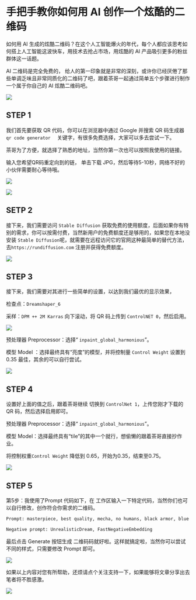 # 手把手教你如何用 AI 创作一个炫酷的二维码

如何用 AI 生成的炫酷二维码？在这个人工智能爆火的年代，每个人都应该思考如何搭上人工智能这波快车，用技术去抢占市场，用炫酷的 AI 产品吸引更多的粉丝群体这一话题。

AI 二维码是完全免费的， 给人的第一印象就是非常的深刻，或许你已经厌倦了那些单调乏味且非常同质化的二维码了吧，跟着茶哥一起通过简单五个步骤进行制作一个属于你自己的 AI 炫酷二维码吧。 

![](https://hediancha-1312143060.cos.ap-shanghai.myqcloud.com/202306161810203.png)

## STEP 1

我们首先要获取 QR 代码，你可以在浏览器中通过 Google 并搜索 QR 码生成器 `qr code generator  ` 关键字，有很多免费选择，大家可以多去尝试一下。

茶哥为了方便，就选择了熟悉的地址，当然你第一次也可以按照我使用的链接。

 输入您希望QR码重定向到的链， 单击下载 JPG，然后等待5-10秒，网络不好的小伙伴需要耐心等待哦。

![](https://hediancha-1312143060.cos.ap-shanghai.myqcloud.com/202306161823797.png)

![](https://hediancha-1312143060.cos.ap-shanghai.myqcloud.com/202306161824534.png)

## SETP 2

接下来，我们需要访问 `Stable Diffusion` 获取免费的使用额度，后面如果你有特别的需求，你可以按需付费，当然新用户的免费额度还是够用的，如果您在本地没安装 `Stable Diffusion`呢，就需要在远程访问它的官网这种最简单的替代方法， 去`https://rundiffusion.com` 注册并获得免费额度。

![](https://hediancha-1312143060.cos.ap-shanghai.myqcloud.com/202306161814611.png)

## STEP 3

接下来，我们需要对其进行一些简单的设置，以达到我们最优的显示效果，

检查点：`Dreamshaper_6` 

采样：`DPM ++ 2M Karras` 向下滚动，将 QR 码上传到 `ControlNET 0`，然后启用。 

![](https://hediancha-1312143060.cos.ap-shanghai.myqcloud.com/202306161828933.png)

预处理器 Preprocessor：选择“ `inpaint_global_harmonious`”。 

模型 Model ：选择最终具有“亮度”的模型，并将控制量 `Control Weight` 设置到 0.35 最佳，其余的可以自行尝试。

![](D:\develop\codespace\programmer-self-cultivation\column\assets\image-20230616182700577.png)



## STEP 4

设置好上面的值之后，跟着茶哥继续 切换到 `ControlNet 1`，上传您刚才下载的 QR 码，然后选择启用即可。 

预处理器 Preprocessor：选择“ `inpaint_global_harmonious`”。

模型 Model：选择最终具有“tile”的其中一个就行，想偷懒的跟着茶哥直接抄作业。 

将控制权重`Control Weight` 降低到 0.65，开始为0.35，结束至0.75。

![](https://hediancha-1312143060.cos.ap-shanghai.myqcloud.com/202306161830986.png)

## STEP 5

第5步：我使用了Prompt 代码如下，在 工作区输入一下特定代码，当然你们也可以自行修改，创作符合你需求的二维码。

```html
Prompt: masterpiece, best quality, mecha, no humans, black armor, blue eyes, science fiction, fire, laser canon beam, war, conflict, destroyed city background
```

```htm
Negative prompt: UnrealisticDream, FastNegativeEmbedding 
```

最后点击 Generate 按钮生成 二维码码就好啦。这样就搞定啦，当然你可以尝试不同的样式，只需要修改 Prompt 即可。

![](https://hediancha-1312143060.cos.ap-shanghai.myqcloud.com/202306161832973.png)

如果以上内容对您有所帮助，还烦请点个关注支持一下，如果能够将文章分享出去笔者将不胜感激。

![](https://hediancha-1312143060.cos.ap-shanghai.myqcloud.com/202306151224383.png)